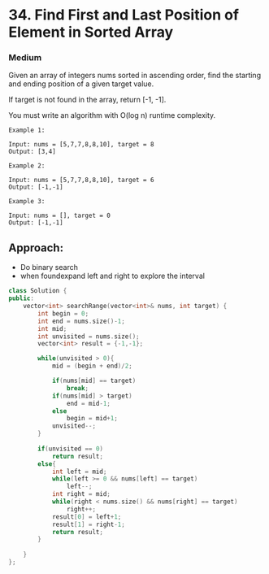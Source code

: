# 34. Find First and Last Position of Element in Sorted Array
### Medium

Given an array of integers nums sorted in ascending order, find the starting and ending position of a given target value.

If target is not found in the array, return [-1, -1].

You must write an algorithm with O(log n) runtime complexity.

 

    Example 1:

    Input: nums = [5,7,7,8,8,10], target = 8
    Output: [3,4]

    Example 2:

    Input: nums = [5,7,7,8,8,10], target = 6
    Output: [-1,-1]

    Example 3:

    Input: nums = [], target = 0
    Output: [-1,-1]

## Approach:
* Do binary search
* when foundexpand left and right to explore the interval

```cpp
class Solution {
public:
    vector<int> searchRange(vector<int>& nums, int target) {
        int begin = 0;
        int end = nums.size()-1;
        int mid;
        int unvisited = nums.size();
        vector<int> result = {-1,-1};

        while(unvisited > 0){
            mid = (begin + end)/2;

            if(nums[mid] == target)
                break;
            if(nums[mid] > target)
                end = mid-1;
            else
                begin = mid+1;
            unvisited--;
        }
        
        if(unvisited == 0)
            return result;
        else{
            int left = mid;
            while(left >= 0 && nums[left] == target)
                left--;
            int right = mid;
            while(right < nums.size() && nums[right] == target)
                right++;
            result[0] = left+1;
            result[1] = right-1;
            return result;
        }
        
    }
};
```